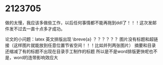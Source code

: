 # 2123705

做的太慢，我应该多做些工作，以后任何事情都不能再拖到ddl了！！！这次发邮件发不过去一直十点多才成功。

论文的小问题：latex 英文排版出现 \breve{a}  ？？？？？？ 图片没有标题和超链接（这样图片就能放到任意位置节省空间！！！比如并列两张图片）  摘要和目录还缩减了有的标题不出现在目录手工制作的标题
所以是不是word排版更快呢也不是，word的连带影响效应大
